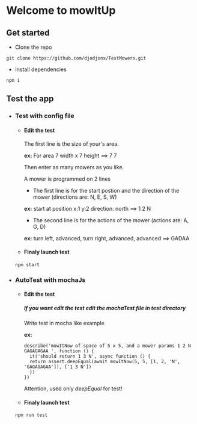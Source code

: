 # Welcome to mowItUp

## Get started

* Clone the repo
```
git clone https://github.com/djodjonx/TestMowers.git
```

* Install dependencies

```
npm i
```

## Test the app

* ### Test with config file

  * #### Edit the test

    The first line is the size of your's area.

    __ex:__ For area 7 width x 7 height  ==>   7 7

    Then enter as many mowers as you like.

    A mower is programmed on 2 lines

      * The first line is for the start postion and the direction of the mower (directions are: N, E, S, W)

      __ex:__ start at position x:1 y:2 direction: north  ==>   1 2 N

      * The second line is for the actions of the mower (actions are: A, G, D)

      __ex:__ turn left, advanced, turn right, advanced,  advanced  ==>   GADAA


   * #### Finaly launch test

    ```
    npm start
    ```

* ### AutoTest with mochaJs

  * #### Edit the test

    ##### If you want edit the test edit the mochaTest file in test directory

    Write test in mocha like example

    __ex:__
    ```
    describe('mowItNow of space of 5 x 5, and a mower params 1 2 N GAGAGAGAA ', function () {
      it('should return 1 3 N', async function () {
      return assert.deepEqual(await mowItNow(5, 5, [1, 2, 'N', 'GAGAGAGAA']), ['1 3 N'])
      })
    })
    ```
    Attention, used only _deepEqual_ for test!

   * #### Finaly launch test

    ```
    npm run test
    ```


 

